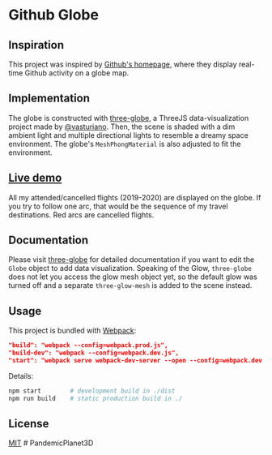 # Github Globe

## Inspiration

This project was inspired by [Github's homepage](https://github.com/home), where they display real-time Github activity on a globe map.

## Implementation

The globe is constructed with [three-globe](https://github.com/vasturiano/three-globe), a ThreeJS data-visualization project made by [@vasturiano](https://github.com/vasturiano). Then, the scene is shaded with a dim ambient light and multiple directional lights to resemble a dreamy space environment. The globe's `MeshPhongMaterial` is also adjusted to fit the environment.

## [Live demo](https://janarosmonaliev.github.io/github-globe/)

All my attended/cancelled flights (2019-2020) are displayed on the globe. If you try to follow one arc, that would be the sequence of my travel destinations. Red arcs are cancelled flights.

## Documentation

Please visit [three-globe](https://github.com/vasturiano/three-globe) for detailed documentation if you want to edit the `Globe` object to add data visualization. Speaking of the Glow, `three-globe` does not let you access the glow mesh object yet, so the default glow was turned off and a separate `three-glow-mesh` is added to the scene instead.

## Usage

This project is bundled with [Webpack](https://webpack.js.org/):

```json
"build": "webpack --config=webpack.prod.js",
"build-dev": "webpack --config=webpack.dev.js",
"start": "webpack serve webpack-dev-server --open --config=webpack.dev.js"
```

Details:

```bash
npm start        # development build in ./dist
npm run build    # static production build in ./
```

## License

[MIT](https://choosealicense.com/licenses/mit/)
#   P a n d e m i c P l a n e t 3 D 
 
 
